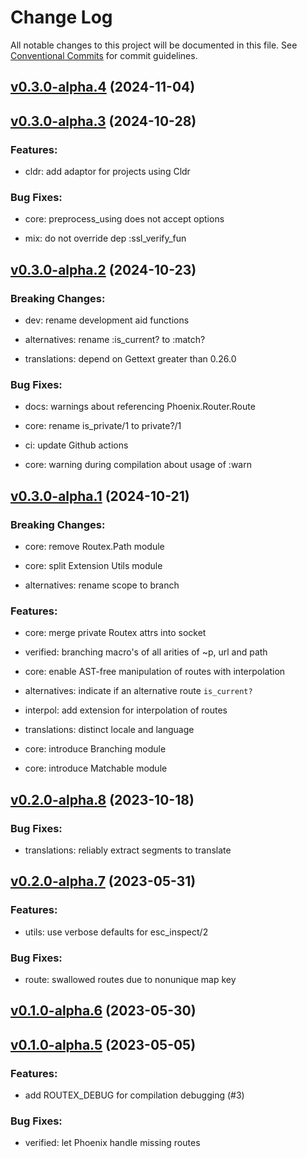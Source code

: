 # Change Log

All notable changes to this project will be documented in this file.
See [Conventional Commits](Https://conventionalcommits.org) for commit guidelines.

<!-- changelog -->

## [v0.3.0-alpha.4](https://github.com/BartOtten/routex/compare/v0.3.0-alpha.3...v0.3.0-alpha.4) (2024-11-04)




## [v0.3.0-alpha.3](https://github.com/BartOtten/routex/compare/v0.3.0-alpha.2...v0.3.0-alpha.3) (2024-10-28)




### Features:

* cldr: add adaptor for projects using Cldr

### Bug Fixes:

* core: preprocess_using does not accept options

* mix: do not override dep :ssl_verify_fun

## [v0.3.0-alpha.2](https://github.com/BartOtten/routex/compare/v0.3.0-alpha.1...v0.3.0-alpha.2) (2024-10-23)
### Breaking Changes:

* dev: rename development aid functions

* alternatives: rename :is_current? to :match?

* translations: depend on Gettext greater than 0.26.0



### Bug Fixes:

* docs: warnings about referencing Phoenix.Router.Route

* core: rename is_private/1 to private?/1

* ci: update Github actions

* core: warning during compilation about usage of :warn

## [v0.3.0-alpha.1](https://github.com/BartOtten/routex/compare/v0.3.0-alpha.1...v0.3.0-alpha.1) (2024-10-21)
### Breaking Changes:

* core: remove Routex.Path module

* core: split Extension Utils module

* alternatives: rename scope to branch



### Features:

* core: merge private Routex attrs into socket

* verified: branching macro's of all arities of ~p, url and path

* core: enable AST-free manipulation of routes with interpolation

* alternatives: indicate if an alternative route `is_current?`

* interpol: add extension for interpolation of routes

* translations: distinct locale and language

* core: introduce Branching module

* core: introduce Matchable module

## [v0.2.0-alpha.8](https://github.com/BartOtten/routex/compare/v0.2.0-alpha.7...v0.2.0-alpha.8) (2023-10-18)




### Bug Fixes:

* translations: reliably extract segments to translate

## [v0.2.0-alpha.7](https://github.com/BartOtten/routex/compare/v0.1.0-alpha.7...v0.2.0-alpha.7) (2023-05-31)




### Features:

* utils: use verbose defaults for esc_inspect/2

### Bug Fixes:

* route: swallowed routes due to nonunique map key

## [v0.1.0-alpha.6](https://github.com/BartOtten/routex/compare/v0.1.0-alpha.5...v0.1.0-alpha.6) (2023-05-30)




## [v0.1.0-alpha.5](https://github.com/BartOtten/routex/compare/v0.1.0-alpha.5...v0.1.0-alpha.5) (2023-05-05)




### Features:

* add ROUTEX_DEBUG for compilation debugging (#3)

### Bug Fixes:

* verified: let Phoenix handle missing routes
